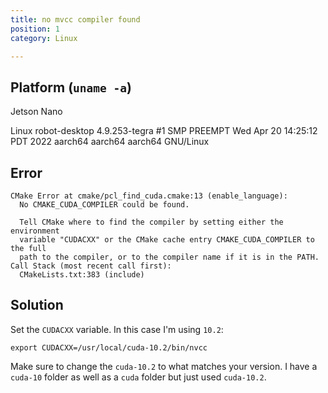 ```yaml
---
title: no mvcc compiler found
position: 1
category: Linux

---
```


## Platform (`uname -a`)

Jetson Nano

Linux robot-desktop 4.9.253-tegra #1 SMP PREEMPT Wed Apr 20 14:25:12 PDT 2022 aarch64 aarch64 aarch64 GNU/Linux

## Error

```
CMake Error at cmake/pcl_find_cuda.cmake:13 (enable_language):
  No CMAKE_CUDA_COMPILER could be found.

  Tell CMake where to find the compiler by setting either the environment
  variable "CUDACXX" or the CMake cache entry CMAKE_CUDA_COMPILER to the full
  path to the compiler, or to the compiler name if it is in the PATH.
Call Stack (most recent call first):
  CMakeLists.txt:383 (include)
```

## Solution

Set the `CUDACXX` variable. In this case I'm using `10.2`:

`export CUDACXX=/usr/local/cuda-10.2/bin/nvcc`

Make sure to change the `cuda-10.2` to what matches your version. I have a `cuda-10` folder as well as a `cuda` folder but just used `cuda-10.2`.